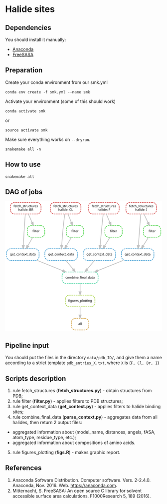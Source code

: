 # Halide sites  
## Dependencies
You should install it manually: 
* [Anaconda](https://www.digitalocean.com/community/tutorials/how-to-install-anaconda-on-ubuntu-18-04-quickstart)
* [FreeSASA](https://freesasa.github.io/)  
## Preparation  
Create your conda environment from our smk.yml  
```
conda env create -f smk.yml --name smk
```
Activate your environment (some of this should work)  
```
conda activate smk
```
or
```
source activate smk
```

Make sure everything works on `--dryrun`.
```
snakemake all -n
```
## How to use
```
snakemake all
```
## DAG of jobs  
![alt text](dag.svg)  
## Pipeline input  
You should put the files in the directory ```data/pdb_ID/```, and give them a name according to a strict template ```pdb_entries_X.txt```, where ```X``` is (```F, Cl, Br, I```)
## Scripts description  
1. rule fetch_structures (**fetch_structures.py**) - obtain structures from PDB;  
2. rule filter (**filter.py**) - applies filters to PDB structures;  
3. rule get_context_data (**get_context.py**) - applies filters to halide binding sites;   
4. rule combine_final_data (**parse_context.py**) - aggregates data from all halides, then return 2 output files:
  * aggregated information about (model_name, distances, angels, fASA, atom_type, residue_type, etc.);
  * aggregated information about compositions of amino acids.  
5. rule figures_plotting (**figs.R**) - makes graphic report.  
## References  
1. Anaconda Software Distribution. Computer software. Vers. 2-2.4.0. Anaconda, Nov. 2016. Web. <https://anaconda.com>.  
2. Mitternacht, S. FreeSASA: An open source C library for solvent accessible surface area calculations. F1000Research 5, 189 (2016).  
